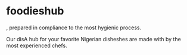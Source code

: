 # foodieshub
<p>, prepared in compliance to the most hygienic process.</p>
				 <p>Our disA hub for your favorite Nigerian disheshes are made with <i class="icon-heart color-danger" aria-hidden="true"></i> by the most experienced chefs.</p>
